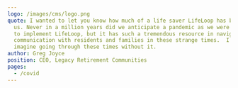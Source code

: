 ```yaml
---
logo: /images/cms/logo.png
quote: I wanted to let you know how much of a life saver LifeLoop has been for
  us. Never in a million years did we anticipate a pandemic as we were working
  to implement LifeLoop, but it has such a tremendous resource in navigating
  communication with residents and families in these strange times.  I can’t
  imagine going through these times without it.
author: Greg Joyce
position: CEO, Legacy Retirement Communities
pages:
  - /covid
---
```

